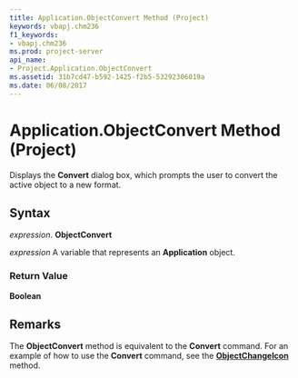 ```yaml
---
title: Application.ObjectConvert Method (Project)
keywords: vbapj.chm236
f1_keywords:
- vbapj.chm236
ms.prod: project-server
api_name:
- Project.Application.ObjectConvert
ms.assetid: 31b7cd47-b592-1425-f2b5-53292306019a
ms.date: 06/08/2017
---
```



# Application.ObjectConvert Method (Project)

Displays the **Convert** dialog box, which prompts the user to convert the active object to a new format.


## Syntax

 _expression_. **ObjectConvert**

 _expression_ A variable that represents an **Application** object.


### Return Value

 **Boolean**


## Remarks

The **ObjectConvert** method is equivalent to the **Convert** command. For an example of how to use the **Convert** command, see the **[ObjectChangeIcon](application-objectchangeicon-method-project.md)** method.


